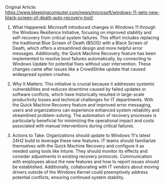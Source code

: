 Original Article: https://www.bleepingcomputer.com/news/microsoft/windows-11-gets-new-black-screen-of-death-auto-recovery-tool/

1) What Happened: Microsoft introduced changes in Windows 11 through the Windows Resilience Initiative, focusing on improved stability and self-recovery from critical system failures. This effort includes replacing the traditional Blue Screen of Death (BSOD) with a Black Screen of Death, which offers a streamlined design and more helpful error messages. Additionally, the Quick Machine Recovery feature has been implemented to resolve boot failures automatically, by connecting to Windows Update for potential fixes without user intervention. These changes came after issues like a CrowdStrike update that caused widespread system crashes.

2) Why It Matters: This initiative is crucial because it addresses systemic vulnerabilities and reduces downtime caused by failed updates or software conflicts, which have historically resulted in large-scale productivity losses and technical challenges for IT departments. With the Quick Machine Recovery feature and improved error messaging, users and organizations can experience enhanced system reliability and streamlined problem-solving. The automation of recovery processes is particularly beneficial for minimizing the operational impact and costs associated with manual interventions during critical failures.

3) Actions to Take: Organizations should update to Windows 11's latest 24H2 build to leverage these new features. IT teams should familiarize themselves with the Quick Machine Recovery and configure it as needed using tools like Intune. They should monitor its effects and consider adjustments in existing recovery protocols. Communication with employees about the new features and how to report issues should be established. Additionally, collaborating with IT vendors about moving drivers outside of the Windows Kernel could preemptively address potential conflicts, ensuring continued system stability.